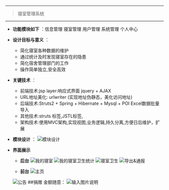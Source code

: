 ------------------------------------------------

> 寝室管理系统

------------------------------------------------
- **功能模块如下** ：信息管理  寝室管理 用户管理 系统管理 个人中心 
- **设计目标与意义**   ：    
    - 简化寝室各种数据的维护
    - 通过统计及时发现寝室存在的隐患 		
    - 简化宿舍管理部门的工作
    - 操作简单独立,安全高效
-  **关键技术** ：
   -  前端技术:jsp  layer:响应式界面  jquery + AJAX 
   -  URL地址美化: urlwriter  (实现地址伪静态，美化访问地址)
   -  后端技术:Struts2 + Spring + Hibernate +   Mysql + POI Excel数据批量导入
   - 其他技术:struts 标签,JSTL标签,
   -  架构技术:使用MVC架构,实现视图,业务逻辑,持久分离,方便日后维护，扩展


-  **模块设计** ：
![模块设计](https://git.oschina.net/uploads/images/2017/0620/233742_193e84dd_1271818.png "模块设计")

-  **界面展示** 
    -  **后台**
![我的寝室](https://git.oschina.net/uploads/images/2017/0620/233942_bce389b3_1271818.png "我的寝室")
![我的寝室卫生统计](https://git.oschina.net/uploads/images/2017/0620/234101_18b28295_1271818.png "我的寝室卫生统计")
![寝室卫生](https://git.oschina.net/uploads/images/2017/0620/234134_d16c447c_1271818.png "寝室卫生")
![导出&通报](https://git.oschina.net/uploads/images/2017/0620/234242_58028f9d_1271818.png "导出&通报")
 
    -  **前台** 
    ![主页](https://git.oschina.net/uploads/images/2017/0620/233839_6ac7e2fd_1271818.png "主页")

    ![公告](https://git.oschina.net/uploads/images/2017/0620/233856_04e14a71_1271818.png "公告")
##捐赠 金额随意：
![输入图片说明](https://git.oschina.net/uploads/images/2017/0620/234722_a7a6e185_1271818.png "在这里输入图片标题")